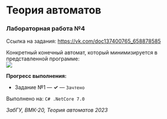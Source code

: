 # Теория автоматов 
### Лабораторная работа №4

Ссылка на задания: https://vk.com/doc137400765_658878585

Конкретный конечный автомат, который минимизируется в представленной программе:  
<img src="https://i.ibb.co/2shjrS9/image.png"></img>

**Прогресс выполнения:**
+ Задание №1 — **✓** — `Зачтено`

Выполнено на: `C# .NetCore 7.0`

*ЗабГУ, ВМК-20, Теория автоматов 2023*
